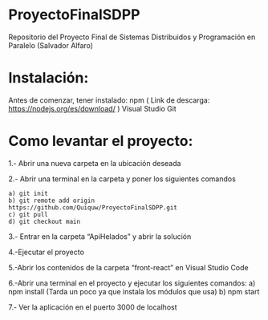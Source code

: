 # ProyectoFinalSDPP
Repositorio del Proyecto Final de Sistemas Distribuidos y Programación en Paralelo (Salvador Alfaro)

# Instalación:

Antes de comenzar, tener instalado:
npm ( Link de descarga: https://nodejs.org/es/download/ )
Visual Studio
Git

# Como levantar el proyecto:
1.- Abrir una nueva carpeta en la ubicación deseada

2.- Abrir una terminal en la carpeta y poner los siguientes comandos

    a) git init
    b) git remote add origin https://github.com/Quiquw/ProyectoFinalSDPP.git
    c) git pull
    d) git checkout main
    
3.- Entrar en  la carpeta “ApiHelados” y abrir la solución

4.-Ejecutar el proyecto

5.-Abrir los contenidos de la carpeta “front-react” en Visual Studio Code

6.-Abrir una terminal en el proyecto y ejecutar los siguientes comandos:
    a) npm install (Tarda un poco ya que instala los módulos que usa)
    b) npm start
    
7.- Ver la aplicación en el puerto 3000 de localhost

